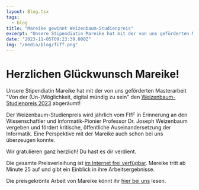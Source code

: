 ```yaml
---
layout: Blog.tsx
tags:
  - blog
title: "Mareike gewinnt Weizenbaum-Studienpreis"
excerpt: "Unsere Stipendiatin Mareike hat mit der von uns geförderten Masterarbeit 'Von der (Un-)Möglichkeit, digital mündig zu sein' den Weizenbaum-Studienpreis 2023 abgeräumt! Der Weizenbaum-Studienpreis wird jährlich vom FIfF in Erinnerung an den Wissenschaftler..."
date: "2023-11-05T09:23:39.000Z"
img: "/media/blog/fiff.png"
---
```


# Herzlichen Glückwunsch Mareike!

Unsere Stipendiatin Mareike hat mit der von uns geförderten Masterarbeit "Von der (Un-)Möglichkeit, digital mündig zu sein" den
[Weizenbaum-Studienpreis 2023](https://www.fiff.de/studienpreis/preistraeger.html) abgeräumt!

Der Weizenbaum-Studienpreis wird jährlich vom FIfF in Erinnerung an den Wissenschaftler und Informatik-Pionier Professor Dr. Joseph Weizenbaum vergeben und fördert kritische, öffentliche Auseinandersetzung der Informatik. Eine Perspektive mit der Mareike auch schon bei uns überzeugen konnte.

Wir gratulieren ganz herzlich!
Du hast es dir verdient.

Die gesamte Preisverleihung ist [im Internet frei verfügbar](https://media.ccc.de/v/fiffkon23-51-verleihung-des-weizenbaum-studienpreises). Mereike tritt ab Minute 25 auf und gibt ein Einblick in ihre Arbeitsergebnisse.

Die preisgekrönte Arbeit von Mareike könnt ihr [hier bei uns](/publication/2023/arbeit2/) lesen.
